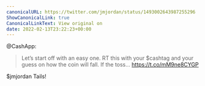 ```yaml
---
canonicalURL: https://twitter.com/jmjordan/status/1493002643987255296
ShowCanonicalLink: true
CanonicalLinkText: View original on
date: 2022-02-13T23:22:23+00:00
---
```

@CashApp:

> Let’s start off with an easy one. RT this with your $cashtag and your guess on how the coin will fall. If the toss… https://t.co/mM9ne8CYGP

$jmjordan Tails!